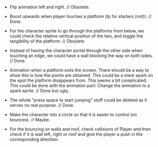 - Flip animation left and right. // Obsolete.

- Boost upwards when player touches a platform (tp for starters (not)). // Done.

- For the character sprite to go through the platforms from below, we could check 
	the relative vertical position of the two, and toggle the tangibility of the platform. // Obsolete

- Instead of having the character portal through the other side when touching an edge, 
	we could have a wall blocking the way on both sides. // Done.

- Animation when a platform exits the screen. There should be a way to show this is how the points are obtained.
	This could be a mere spark on the spot the platform disappears from. This seems a bit complicated.
	This could be done with the animation part: Change the animation to a spark sprite. // Done but ugly.

- The whole "press space to start jumping" stuff could be deleted as it serves no real purpose. // Done.

- Make the character into a circle so that it is easier to control (on bounces). // Maybe.

- For the bouncing on walls and roof, check collisions of Player and then check if it is wall left, right or roof
	and give the player a push in the corresponding direction.
